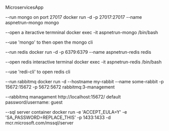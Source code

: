 MicroservicesApp

--run mongo on port 27017
docker run -d -p 27017:27017 --name aspnetrun-mongo mongo

--open a iteractive termninal
docker exec -it aspnetrun-mongo /bin/bash

--use 'mongo' to then open the mongo cli

--run redis
docker run -d -p 6379:6379 --name aspnetrun-redis redis

--open redis interactive terminal
docker exec -it aspnetrun-redis /bin/bash

--use 'redi-cli' to open redis cli

--run rabbitmq
docker run -d --hostname my-rabbit --name some-rabbit -p 15672:15672 -p 5672:5672 rabbitmq:3-management

--rabbitmq managament
http://localhost:15672/   default password/username: guest 

--sql server container 
docker run -e 'ACCEPT_EULA=Y' -e 'SA_PASSWORD=REPLACE_THIS' -p 1433:1433 -d mcr.microsoft.com/mssql/server